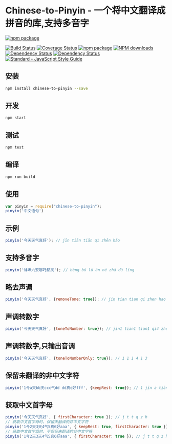 # Chinese-to-Pinyin - 一个将中文翻译成拼音的库,支持多音字

[![npm package](https://nodei.co/npm/chinese-to-pinyin.png?downloads=true&downloadRank=true&stars=true)](https://nodei.co/npm/request/)

[![Build Status](https://travis-ci.org/zhujun24/chinese-to-pinyin.svg)](https://travis-ci.org/zhujun24/chinese-to-pinyin)
[![Coverage Status](https://coveralls.io/repos/github/zhujun24/chinese-to-pinyin/badge.svg)](https://coveralls.io/github/zhujun24/chinese-to-pinyin)
[![npm package](https://img.shields.io/npm/v/chinese-to-pinyin.svg)](https://www.npmjs.com/package/chinese-to-pinyin)
[![NPM downloads](https://img.shields.io/npm/dm/chinese-to-pinyin.svg)](https://www.npmjs.com/package/chinese-to-pinyin)
[![Dependency Status](https://david-dm.org/zhujun24/chinese-to-pinyin.svg)](https://www.npmjs.com/package/chinese-to-pinyin)
[![Dependency Status](https://david-dm.org/zhujun24/chinese-to-pinyin/dev-status.svg)](https://www.npmjs.com/package/chinese-to-pinyin)
[![Standard - JavaScript Style Guide](https://img.shields.io/badge/code_style-standard-brightgreen.svg)](https://www.npmjs.com/package/chinese-to-pinyin)


## 安装
```bash
npm install chinese-to-pinyin --save
```

## 开发
```bash
npm start
```

## 测试
```bash
npm test
```

## 编译
```bash
npm run build
```

## 使用
```js
var pinyin = require("chinese-to-pinyin");
pinyin('中文语句')
```

## 示例
```js
pinyin('今天天气真好'); // jīn tiān tiān qì zhēn hǎo
```

## 支持多音字
```js
pinyin('蚌埠六安哪吒都灵'); // bèng bù lù ān né zhā dū líng
```

## 略去声调
```js
pinyin('今天天气真好', {removeTone: true}); // jin tian tian qi zhen hao
```

## 声调转数字
```js
pinyin('今天天气真好', {toneToNumber: true}); // jin1 tian1 tian1 qi4 zhen1 hao3
```

## 声调转数字,只输出音调
```js
pinyin('今天天气真好', {toneToNumberOnly: true}); // 1 1 1 4 1 3
```

## 保留未翻译的非中文字符
```js
pinyin('1今a天bb天ccc气dd dd真e好fff', {keepRest: true}); // 1 jīn a tiān bb tiān ccc qì dd dd zhēn e hǎo fff
```

## 获取中文首字母
```js
pinyin('今天天气真好', { firstCharacter: true }); // j t t q z h
// 获取中文首字母时，保留未翻译的非中文字符
pinyin('1今2天3天4气5真6好aaa', { keepRest: true, firstCharacter: true }); // 1 j 2 t 3 t 4 q 5 z 6 h aaa
// 获取中文首字母时，不保留未翻译的非中文字符
pinyin('1今2天3天4气5真6好aaa', { firstCharacter: true }); // j t t q z h
```
